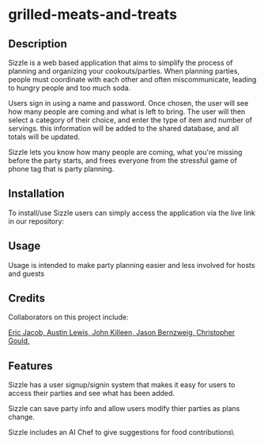 # grilled-meats-and-treats

## Description

Sizzle is a web based application that aims to simplify the process of planning and organizing your cookouts/parties. When planning parties, people must coordinate with each other and often miscommunicate, leading to hungry people and too much soda.

Users sign in using a name and password. Once chosen, the user will see how many people are coming and what is left to bring. The user will then select a category of their choice, and enter the type of item and number of servings. this information will be added to the shared database, and all totals will be updated.

Sizzle lets you know how many people are coming, what you're missing before the party starts, and frees everyone from the stressful game of phone tag that is party planning.

## Installation

To install/use Sizzle users can simply access the application via the live link in our repository: 

## Usage

Usage is intended to make party planning easier and less involved for hosts and guests

## Credits

Collaborators on this project include:

[Eric Jacob, ](https://github.com/EricJacob99)
[Austin Lewis, ](https://github.com/ALTaylor33) 
[John Killeen, ](https://github.com/killeen31)
[Jason Bernzweig, ](http://github.com/jbernzweig)
[Christopher Gould, ](https://github.com/cleegould)


## Features
Sizzle has a user signup/signin system that makes it easy for users to access their parties and see what has been added. 

Sizzle can save party info and allow users modify thier parties as plans change.

Sizzle includes an AI Chef to give suggestions for food contributions\

